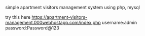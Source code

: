 simple apartment visitors management system using php, mysql

try this here https://apartment-visitors-management.000webhostapp.com/index.php
username:admin 
password:Password@123
